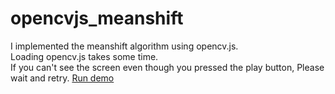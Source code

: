 # opencvjs_meanshift<br>
I implemented the meanshift algorithm using opencv.js.<br>
Loading opencv.js takes some time.<br>
If you can't see the screen even though you pressed the play button, Please wait and retry.
[Run demo](https://sein-oh.github.io/opencvjs_meanshift/)
